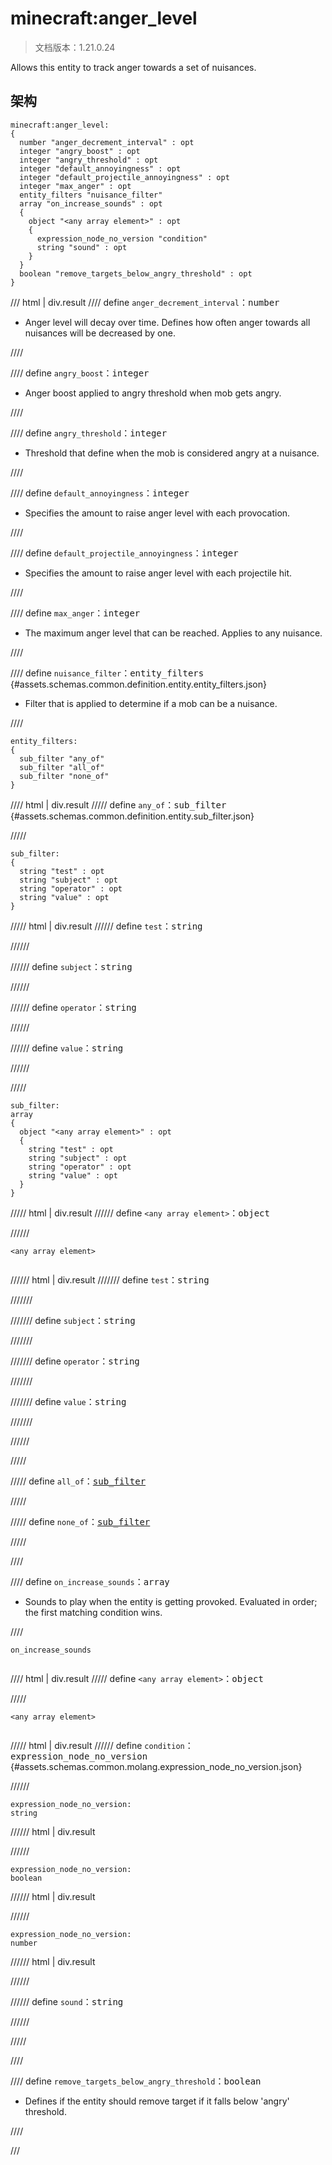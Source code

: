 # minecraft:anger_level

> 文档版本：1.21.0.24

Allows this entity to track anger towards a set of nuisances.

## 架构

```mcschema
minecraft:anger_level:
{
  number "anger_decrement_interval" : opt
  integer "angry_boost" : opt
  integer "angry_threshold" : opt
  integer "default_annoyingness" : opt
  integer "default_projectile_annoyingness" : opt
  integer "max_anger" : opt
  entity_filters "nuisance_filter"
  array "on_increase_sounds" : opt
  {
    object "<any array element>" : opt
    {
      expression_node_no_version "condition"
      string "sound" : opt
    }
  }
  boolean "remove_targets_below_angry_threshold" : opt
}

```

/// html | div.result
//// define
`anger_decrement_interval`：<samp>number</samp>

- Anger level will decay over time. Defines how often anger towards all nuisances will be decreased by one.


////


//// define
`angry_boost`：<samp>integer</samp>

- Anger boost applied to angry threshold when mob gets angry.


////


//// define
`angry_threshold`：<samp>integer</samp>

- Threshold that define when the mob is considered angry at a nuisance.


////


//// define
`default_annoyingness`：<samp>integer</samp>

- Specifies the amount to raise anger level with each provocation.


////


//// define
`default_projectile_annoyingness`：<samp>integer</samp>

- Specifies the amount to raise anger level with each projectile hit.


////


//// define
`max_anger`：<samp>integer</samp>

- The maximum anger level that can be reached. Applies to any nuisance.


////


//// define
`nuisance_filter`：<samp>entity_filters</samp> {#assets.schemas.common.definition.entity.entity_filters.json}

- Filter that is applied to determine if a mob can be a nuisance.


////

```mcschema
entity_filters:
{
  sub_filter "any_of"
  sub_filter "all_of"
  sub_filter "none_of"
}

```

//// html | div.result
///// define
`any_of`：<samp>sub_filter</samp> {#assets.schemas.common.definition.entity.sub_filter.json}


/////

```mcschema
sub_filter:
{
  string "test" : opt
  string "subject" : opt
  string "operator" : opt
  string "value" : opt
}

```

///// html | div.result
////// define
`test`：<samp>string</samp>


//////


////// define
`subject`：<samp>string</samp>


//////


////// define
`operator`：<samp>string</samp>


//////


////// define
`value`：<samp>string</samp>


//////


/////


```mcschema
sub_filter:
array
{
  object "<any array element>" : opt
  {
    string "test" : opt
    string "subject" : opt
    string "operator" : opt
    string "value" : opt
  }
}

```

///// html | div.result
////// define
`<any array element>`：<samp>object</samp>


//////

<div class="language-text highlight"><span class="filename"><code>&lt;any array element&gt;</code></span><pre id="__code_1"><span></span></pre></div>

////// html | div.result
/////// define
`test`：<samp>string</samp>


///////


/////// define
`subject`：<samp>string</samp>


///////


/////// define
`operator`：<samp>string</samp>


///////


/////// define
`value`：<samp>string</samp>


///////


//////


/////




///// define
`all_of`：<samp>[sub_filter](#assets.schemas.common.definition.entity.sub_filter.json)</samp>


/////


///// define
`none_of`：<samp>[sub_filter](#assets.schemas.common.definition.entity.sub_filter.json)</samp>


/////


////



//// define
`on_increase_sounds`：<samp>array</samp>

- Sounds to play when the entity is getting provoked. Evaluated in order; the first matching condition wins.


////

<div class="language-text highlight"><span class="filename"><code>on_increase_sounds</code></span><pre id="__code_1"><span></span></pre></div>

//// html | div.result
///// define
`<any array element>`：<samp>object</samp>


/////

<div class="language-text highlight"><span class="filename"><code>&lt;any array element&gt;</code></span><pre id="__code_1"><span></span></pre></div>

///// html | div.result
////// define
`condition`：<samp>expression_node_no_version</samp> {#assets.schemas.common.molang.expression_node_no_version.json}


//////

```mcschema
expression_node_no_version:
string

```

////// html | div.result

//////


```mcschema
expression_node_no_version:
boolean

```

////// html | div.result

//////


```mcschema
expression_node_no_version:
number

```

////// html | div.result

//////




////// define
`sound`：<samp>string</samp>


//////


/////


////


//// define
`remove_targets_below_angry_threshold`：<samp>boolean</samp>

- Defines if the entity should remove target if it falls below 'angry' threshold.


////


///

